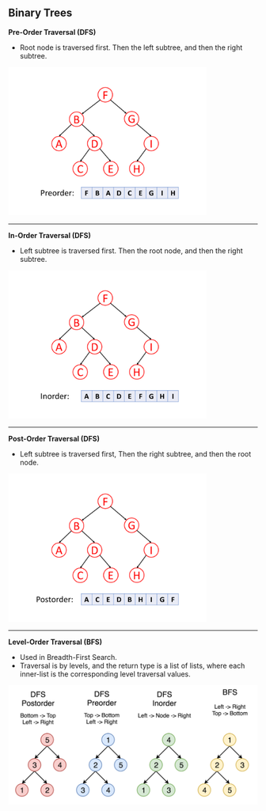 ## Binary Trees

**Pre-Order Traversal (DFS)**
- Root node is traversed first. Then the left subtree, and then the right subtree.

<img src="imgs/pre-order.png" width=400>

---

**In-Order Traversal (DFS)**
- Left subtree is traversed first. Then the root node, and then the right subtree. 

<img src="imgs/in-order.png" width=400>

---

**Post-Order Traversal (DFS)**
- Left subtree is traversed first, Then the right subtree, and then the root node. 

<img src="imgs/post-order.png" width=400>

---

**Level-Order Traversal (BFS)**
- Used in Breadth-First Search. 
- Traversal is by levels, and the return type is a list of lists, where each inner-list is the corresponding level traversal values. 

<img src="imgs/145_transverse.png" width=600>
